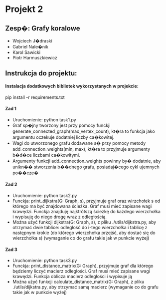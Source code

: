 # Projekt 2

## Zesp�: Grafy koralowe
- Wojciech J�draski
- Gabriel Nale�nik
- Karol Sawicki
- Piotr Harmuszkiewicz

## Instrukcja do projektu:

#### Instalacja dodatkowych bibliotek wykorzystanych w projekcie:
pip install -r requirements.txt

#### Zad 1
- Uruchomienie: python task1.py 
- Graf sp�jny tworzony jest przy pomocy funckji generate_connected_graph(max_vertex_count),
kt�ra to funkcja jako argumentu oczekuje dodatniej liczby ca�kowitej.
- Wagi do utworzonego grafu dodawane s� przy pomocy metody add_connection_weights(min, max),
kt�ra to przyjmuje argumenty b�d�ce liczbami ca�kowitymi.
- Argumenty funkcji add_connection_weights powinny by� dodatnie, aby unikn�� stworzenia
b��dnego grafu, posiadaj�cego cykl ujemnych po��cze�

#### Zad 2
- Uruchomienie: python task2.py 
- Funckja: print_dijkstra(G: Graph, s), przyjmuje graf oraz wirzchołek s od którego ma być
  znajdowana ścieżka. Graf musi mieć zapisane wagi krawędzi. Funckja znajduję najktrótszą
  ścieżkę do każdego wierzchołka i wypisuję do niego drogę wraz z odległością.
- Można użyć funkcji dijkstra(G: Graph, s), z pliku ./utils/dijkstra.py, aby otrzymać dwie
  tablice: odległość do i-tego wierzchołka i tablicę z następnym krokie (do którego 
  wierzchołka przejść, aby dostać się do wierzchołka s)
  (wymaganie co do grafu takie jak w punkcie wyżej)


#### Zad 3
- Uruchomienie: python task3.py 
- Funckja: print_distance_matrix(G: Graph), przyjmuje graf dla którego będziemy liczyć
  macierz odległości. Graf musi mieć zapisane wagi krawędzi. Funkcja oblicza macierz
  odległości i wypisuje ją
- Można użyć funkcji calculate_distance_matrix(G: Graph), z pliku ./utils/dijkstra.py, aby 
  otrzymać samą macierz (wymaganie co do grafu takie jak w punkcie wyżej)
